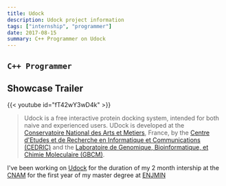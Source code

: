 ```yaml
---
title: Udock
description: Udock project information
tags: ["internship", "programmer"]
date: 2017-08-15
summary: C++ Programmer on Udock
---
```


## `C++ Programmer`

## Showcase Trailer

{{< youtube id="fT42wY3wD4k" >}}

> Udock is a free interactive protein docking system, intended for both naive and experienced users. UDock is developed at the [Conservatoire National des Arts et Metiers](https://www.cnam.fr/), France, by the [Centre d'Etudes et de Recherche en Informatique et Communications (CEDRIC)](https://cedric.cnam.fr/lab/welcome/) and the [Laboratoire de Genomique, Bioinformatique, et Chimie Moleculaire (GBCM)](https://gbcm.cnam.fr/).

I've been working on [Udock](http://www.udock.fr/udock-v1/) for the duration of my 2 month intership at the [CNAM](https://www.cnam.fr/) for the first year of my master degree at [ENJMIN](https://enjmin.cnam.fr/enjmin/ecole-nationale-du-jeu-et-des-medias-interactifs-accueil-1126103.kjsp)